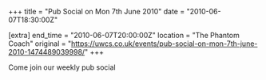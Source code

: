 +++
title = "Pub Social on Mon 7th June 2010"
date = "2010-06-07T18:30:00Z"

[extra]
end_time = "2010-06-07T20:00:00Z"
location = "The Phantom Coach"
original = "https://uwcs.co.uk/events/pub-social-on-mon-7th-june-2010-1474489039998/"
+++

Come join our weekly pub social

